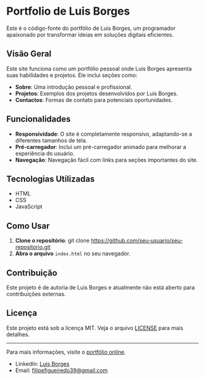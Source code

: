 # Portfolio de Luis Borges

Este é o código-fonte do portfólio de Luis Borges, um programador apaixonado por transformar ideias em soluções digitais eficientes.

## Visão Geral

Este site funciona como um portfólio pessoal onde Luis Borges apresenta suas habilidades e projetos. Ele inclui seções como:

- **Sobre**: Uma introdução pessoal e profissional.
- **Projetos**: Exemplos dos projetos desenvolvidos por Luis Borges.
- **Contactos**: Formas de contato para potenciais oportunidades.

## Funcionalidades

- **Responsividade**: O site é completamente responsivo, adaptando-se a diferentes tamanhos de tela.
- **Pré-carregador**: Inclui um pré-carregador animado para melhorar a experiência do usuário.
- **Navegação**: Navegação fácil com links para seções importantes do site.

## Tecnologias Utilizadas

- HTML
- CSS
- JavaScript

## Como Usar

1. **Clone o repositório**:
   git clone https://github.com/seu-usuario/seu-repositorio.git
2. **Abra o arquivo** `index.html` no seu navegador.

## Contribuição

Este projeto é de autoria de Luis Borges e atualmente não está aberto para contribuições externas.

## Licença

Este projeto está sob a licença MIT. Veja o arquivo [LICENSE](./LICENSE) para mais detalhes.

---

Para mais informações, visite o [portfólio online](https://127.0.0.1:5500/index.html).
- LinkedIn: [Luis Borges](https://www.linkedin.com/in/luis-borges-123456789/)
- Email: filipefigueiredo39@gmail.com
  
